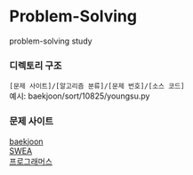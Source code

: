 # Problem-Solving
problem-solving study

### 디렉토리 구조
`[문제 사이트]/[알고리즘 분류]/[문제 번호]/[소스 코드]`<br>
예시: baekjoon/sort/10825/youngsu.py<br>

### 문제 사이트
[baekjoon](https://boj.kr)<br>
[SWEA](https://swexpertacademy.com/main/main.do)<br>
[프로그래머스](https://programmers.co.kr/)<br>
